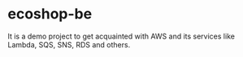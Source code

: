 # ecoshop-be

It is a demo project to get acquainted with AWS and its services like Lambda, SQS, SNS, RDS and others.
